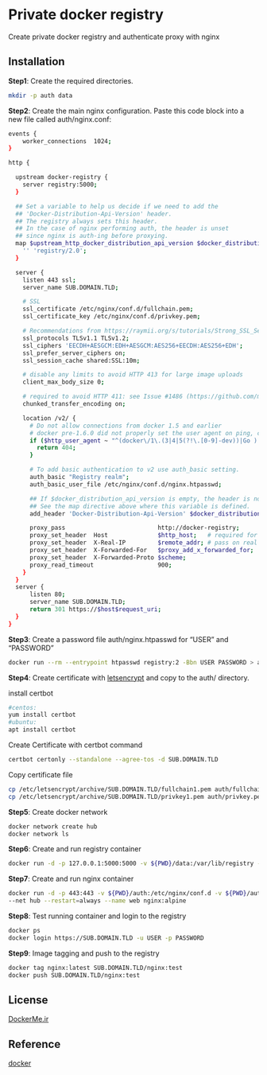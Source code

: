 # Private docker registry 

Create private docker registry and authenticate proxy with nginx

## Installation

**Step1**: Create the required directories.

```bash
mkdir -p auth data
```

**Step2**: Create the main nginx configuration. Paste this code block into a new file called auth/nginx.conf:

```bash
events {
    worker_connections  1024;
}

http {

  upstream docker-registry {
    server registry:5000;
  }

  ## Set a variable to help us decide if we need to add the
  ## 'Docker-Distribution-Api-Version' header.
  ## The registry always sets this header.
  ## In the case of nginx performing auth, the header is unset
  ## since nginx is auth-ing before proxying.
  map $upstream_http_docker_distribution_api_version $docker_distribution_api_version {
    '' 'registry/2.0';
  }

  server {
    listen 443 ssl;
    server_name SUB.DOMAIN.TLD;

    # SSL
    ssl_certificate /etc/nginx/conf.d/fullchain.pem;
    ssl_certificate_key /etc/nginx/conf.d/privkey.pem;

    # Recommendations from https://raymii.org/s/tutorials/Strong_SSL_Security_On_nginx.html
    ssl_protocols TLSv1.1 TLSv1.2;
    ssl_ciphers 'EECDH+AESGCM:EDH+AESGCM:AES256+EECDH:AES256+EDH';
    ssl_prefer_server_ciphers on;
    ssl_session_cache shared:SSL:10m;

    # disable any limits to avoid HTTP 413 for large image uploads
    client_max_body_size 0;

    # required to avoid HTTP 411: see Issue #1486 (https://github.com/moby/moby/issues/1486)
    chunked_transfer_encoding on;

    location /v2/ {
      # Do not allow connections from docker 1.5 and earlier
      # docker pre-1.6.0 did not properly set the user agent on ping, catch "Go *" user agents
      if ($http_user_agent ~ "^(docker\/1\.(3|4|5(?!\.[0-9]-dev))|Go ).*$" ) {
        return 404;
      }

      # To add basic authentication to v2 use auth_basic setting.
      auth_basic "Registry realm";
      auth_basic_user_file /etc/nginx/conf.d/nginx.htpasswd;

      ## If $docker_distribution_api_version is empty, the header is not added.
      ## See the map directive above where this variable is defined.
      add_header 'Docker-Distribution-Api-Version' $docker_distribution_api_version always;

      proxy_pass                          http://docker-registry;
      proxy_set_header  Host              $http_host;   # required for docker client's sake
      proxy_set_header  X-Real-IP         $remote_addr; # pass on real client's IP
      proxy_set_header  X-Forwarded-For   $proxy_add_x_forwarded_for;
      proxy_set_header  X-Forwarded-Proto $scheme;
      proxy_read_timeout                  900;
    }
  }
  server {
      listen 80;
      server_name SUB.DOMAIN.TLD;
      return 301 https://$host$request_uri;
  }
}
```

**Step3**: Create a password file auth/nginx.htpasswd for “USER” and “PASSWORD”

```bash
docker run --rm --entrypoint htpasswd registry:2 -Bbn USER PASSWORD > auth/nginx.htpasswd
```

**Step4**: Create certificate with [letsencrypt](https://letsencrypt.org/)  and copy to the auth/ directory.
 
 install certbot
```bash
#centos:
yum install certbot
#ubuntu:
apt install certbot
```
Create Certificate with certbot command
```bash
certbot certonly --standalone --agree-tos -d SUB.DOMAIN.TLD
```
Copy certificate file

```bash
cp /etc/letsencrypt/archive/SUB.DOMAIN.TLD/fullchain1.pem auth/fullchain.pem
cp /etc/letsencrypt/archive/SUB.DOMAIN.TLD/privkey1.pem auth/privkey.pem
```

**Step5**: Create docker network 
```bash
docker network create hub
docker network ls 
```

**Step6**: Create and run registry container
```bash
docker run -d -p 127.0.0.1:5000:5000 -v ${PWD}/data:/var/lib/registry --net hub --restart=always --name registry registry:2
```
**Step7**: Create and run nginx container
```bash
docker run -d -p 443:443 -v ${PWD}/auth:/etc/nginx/conf.d -v ${PWD}/auth/nginx.conf:/etc/nginx/nginx.conf:ro \
--net hub --restart=always --name web nginx:alpine
```
**Step8**: Test running container and login to the registry
```bash
docker ps 
docker login https://SUB.DOMAIN.TLD -u USER -p PASSWORD
```
**Step9**: Image tagging and push to the registry
```bash
docker tag nginx:latest SUB.DOMAIN.TLD/nginx:test
docker push SUB.DOMAIN.TLD/nginx:test
```


## License
[DockerMe.ir](https://dockerme.ir)

## Reference
[docker](https://docs.docker.com/registry/recipes/nginx/)